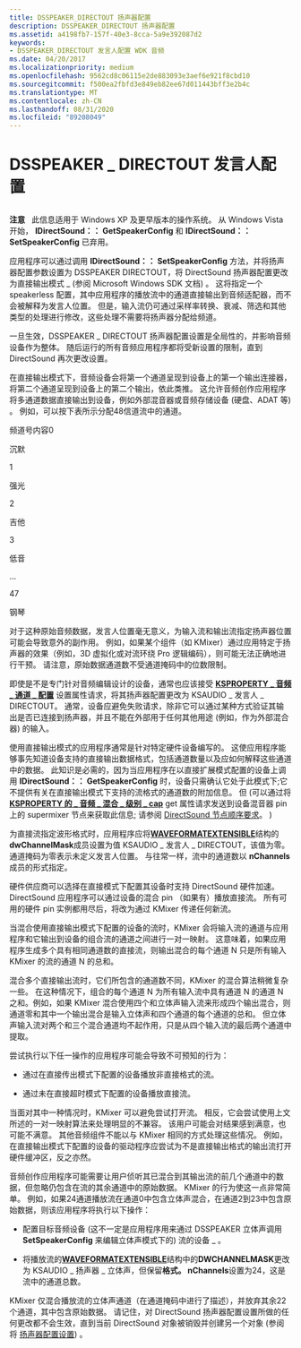 ```yaml
---
title: DSSPEAKER_DIRECTOUT 扬声器配置
description: DSSPEAKER_DIRECTOUT 扬声器配置
ms.assetid: a4198fb7-157f-40e3-8cca-5a9e392087d2
keywords:
- DSSPEAKER_DIRECTOUT 发言人配置 WDK 音频
ms.date: 04/20/2017
ms.localizationpriority: medium
ms.openlocfilehash: 9562cd8c06115e2de883093e3aef6e921f8cbd10
ms.sourcegitcommit: f500ea2fbfd3e849eb82ee67d011443bff3e2b4c
ms.translationtype: MT
ms.contentlocale: zh-CN
ms.lasthandoff: 08/31/2020
ms.locfileid: "89208049"
---
```

# <a name="dsspeaker_directout-speaker-configuration"></a>DSSPEAKER \_ DIRECTOUT 发言人配置


## <span id="dsspeaker_directout_speaker_configuration"></span><span id="DSSPEAKER_DIRECTOUT_SPEAKER_CONFIGURATION"></span>


**注意**   此信息适用于 Windows XP 及更早版本的操作系统。 从 Windows Vista 开始， **IDirectSound：： GetSpeakerConfig** 和 **IDirectSound：： SetSpeakerConfig** 已弃用。

 

应用程序可以通过调用 **IDirectSound：： SetSpeakerConfig** 方法，并将扬声器配置参数设置为 DSSPEAKER DIRECTOUT，将 DirectSound 扬声器配置更改为直接输出模式 \_ (参阅 Microsoft Windows SDK 文档) 。 这将指定一个 speakerless 配置，其中应用程序的播放流中的通道直接输出到音频适配器，而不会被解释为发言人位置。 但是，输入流仍可通过采样率转换、衰减、筛选和其他类型的处理进行修改，这些处理不需要将扬声器分配给频道。

一旦生效，DSSPEAKER \_ DIRECTOUT 扬声器配置设置是全局性的，并影响音频设备作为整体。 随后运行的所有音频应用程序都将受新设置的限制，直到 DirectSound 再次更改设置。

在直接输出模式下，音频设备会将第一个通道呈现到设备上的第一个输出连接器，将第二个通道呈现到设备上的第二个输出，依此类推。 这允许音频创作应用程序将多通道数据直接输出到设备，例如外部混音器或音频存储设备 (硬盘、ADAT 等) 。 例如，可以按下表所示分配48信道流中的通道。

频道号内容0

沉默

1

强光

2

吉他

3

低音

...

47

钢琴

 

对于这种原始音频数据，发言人位置毫无意义，为输入流和输出流指定扬声器位置可能会导致意外的副作用。 例如，如果某个组件（如 KMixer）通过应用特定于扬声器的效果（例如，3D 虚拟化或对流环绕 Pro 逻辑编码），则可能无法正确地进行干预。 请注意，原始数据通道数不受通道掩码中的位数限制。

即使是不是专门针对音频编辑设计的设备，通常也应该接受 [**KSPROPERTY \_ 音频 \_ 通道 \_ 配置**](./ksproperty-audio-channel-config.md) 设置属性请求，将其扬声器配置更改为 KSAUDIO \_ 发言人 \_ DIRECTOUT。 通常，设备应避免失败请求，除非它可以通过某种方式验证其输出是否已连接到扬声器，并且不能在外部用于任何其他用途 (例如，作为外部混合器) 的输入。

使用直接输出模式的应用程序通常是针对特定硬件设备编写的。 这使应用程序能够事先知道设备支持的直接输出数据格式，包括通道数量以及应如何解释这些通道中的数据。 此知识是必需的，因为当应用程序在以直接扩展模式配置的设备上调用 **IDirectSound：： GetSpeakerConfig** 时，设备只需确认它处于此模式下;它不提供有关在直接输出模式下支持的流格式的通道数的附加信息。 但 (可以通过将 [**KSPROPERTY 的 \_ 音频 \_ 混合 \_ 级别 \_ cap**](./ksproperty-audio-mix-level-caps.md) get 属性请求发送到设备混音器 pin 上的 supermixer 节点来获取此信息; 请参阅 [DirectSound 节点顺序要求](directsound-node-ordering-requirements.md)。 ) 

为直接流指定波形格式时，应用程序应将[**WAVEFORMATEXTENSIBLE**](/windows-hardware/drivers/ddi/ksmedia/ns-ksmedia-waveformatextensible)结构的**dwChannelMask**成员设置为值 KSAUDIO \_ 发言人 \_ DIRECTOUT，该值为零。 通道掩码为零表示未定义发言人位置。 与往常一样，流中的通道数以 **nChannels** 成员的形式指定。

硬件供应商可以选择在直接模式下配置其设备时支持 DirectSound 硬件加速。 DirectSound 应用程序可以通过设备的混合 pin （如果有）播放直接流。 所有可用的硬件 pin 实例都用尽后，将改为通过 KMixer 传递任何新流。

当混合使用直接输出模式下配置的设备的流时，KMixer 会将输入流的通道与应用程序和它输出到设备的组合流的通道之间进行一对一映射。 这意味着，如果应用程序生成多个具有相同通道数的直接流，则输出混合的每个通道 N 只是所有输入 KMixer 的流的通道 N 的总和。

混合多个直接输出流时，它们所包含的通道数不同，KMixer 的混合算法稍微复杂一些。 在这种情况下，组合的每个通道 N 为所有输入流中具有通道 N 的通道 N 之和。例如，如果 KMixer 混合使用四个和立体声输入流来形成四个输出混合，则通道零和其中一个输出混合是输入立体声和四个通道的每个通道的总和。 但立体声输入流对两个和三个混合通道均不起作用，只是从四个输入流的最后两个通道中提取。

尝试执行以下任一操作的应用程序可能会导致不可预知的行为：

-   通过在直接传出模式下配置的设备播放非直接格式的流。

-   通过未在直接超时模式下配置的设备播放直接流。

当面对其中一种情况时，KMixer 可以避免尝试打开流。 相反，它会尝试使用上文所述的一对一映射算法来处理明显的不兼容。 该用户可能会对结果感到满意，也可能不满意。 其他音频组件不能以与 KMixer 相同的方式处理这些情况。 例如，在直接输出模式下配置的设备的驱动程序应尝试为不是直接输出格式的输出流打开硬件缓冲区，反之亦然。

音频创作应用程序可能需要让用户侦听其已混合到其输出流的前几个通道中的数据，但忽略仍包含在流的其余通道中的原始数据。 KMixer 的行为使这一点非常简单。 例如，如果24通道播放流在通道0中包含立体声混合，在通道2到23中包含原始数据，则该应用程序将执行以下操作：

-   配置目标音频设备 (这不一定是应用程序用来通过 DSSPEAKER 立体声调用 **SetSpeakerConfig** 来编辑立体声模式下的) 流的设备 \_ 。

-   将播放流的[**WAVEFORMATEXTENSIBLE**](/windows-hardware/drivers/ddi/ksmedia/ns-ksmedia-waveformatextensible)结构中的**DWCHANNELMASK**更改为 KSAUDIO \_ 扬声器 \_ 立体声，但保留**格式。 nChannels**设置为24，这是流中的通道总数。

KMixer 仅混合播放流的立体声通道（在通道掩码中进行了描述），并放弃其余22个通道，其中包含原始数据。 请记住，对 DirectSound 扬声器配置设置所做的任何更改都不会生效，直到当前 DirectSound 对象被销毁并创建另一个对象 (参阅将 [扬声器配置设置](applying-speaker-configuration-settings.md)) 。

 

